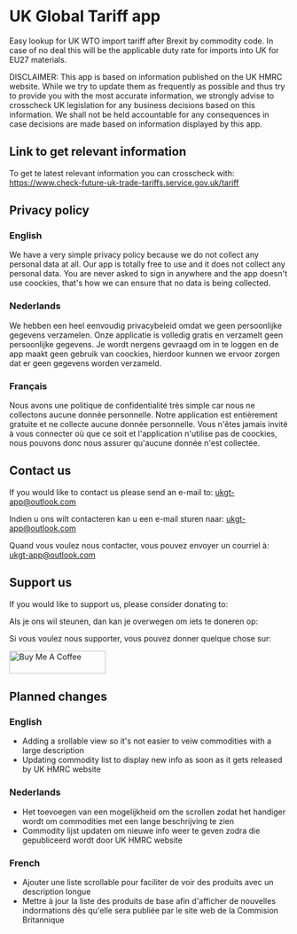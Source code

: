 # UK Global Tariff app

Easy lookup for UK WTO import tariff after Brexit by commodity code. In case of no deal this will be the applicable duty rate for imports into UK for EU27    materials.


DISCLAIMER:
This app is based on information published on the UK HMRC website. While we try to update them as frequently as possible and thus try to provide you with the most accurate information, we strongly advise to crosscheck UK legislation for any business decisions based on this information. We shall not be held accountable for any consequences in case decisions are made based on information displayed by this app. 

## Link to get relevant information

To get te latest relevant information you can crosscheck with: https://www.check-future-uk-trade-tariffs.service.gov.uk/tariff

## Privacy policy

### English

We have a very simple privacy policy because we do not collect any personal data at all. Our app is totally free to use and it does not collect any personal data. You are never asked to sign in anywhere and the app doesn't use coockies, that's how we can ensure that no data is being collected.

### Nederlands

We hebben een heel eenvoudig privacybeleid omdat we geen persoonlijke gegevens verzamelen. Onze applicatie is volledig gratis en verzamelt geen persoonlijke gegevens. Je wordt nergens gevraagd om in te loggen en de app maakt geen gebruik van coockies, hierdoor kunnen we ervoor zorgen dat er geen gegevens worden verzameld.

### Français

Nous avons une politique de confidentialité très simple car nous ne collectons aucune donnée personnelle. Notre application est entièrement gratuite et ne collecte aucune donnée personnelle. Vous n'êtes jamais invité à vous connecter où que ce soit et l'application n'utilise pas de coockies, nous pouvons donc nous assurer qu'aucune donnée n'est collectée.

## Contact us

If you would like to contact us please send an e-mail to: ukgt-app@outlook.com

Indien u ons wilt contacteren kan u een e-mail sturen naar: ukgt-app@outlook.com

Quand vous voulez nous contacter, vous pouvez envoyer un courriel à: ukgt-app@outlook.com


## Support us

If you would like to support us, please consider donating to: 

Als je ons wil steunen, dan kan je overwegen om iets te doneren op: 

Si vous voulez nous supporter, vous pouvez donner quelque chose sur:

<a href="https://www.buymeacoffee.com/matsodb" target="_blank"><img src="https://cdn.buymeacoffee.com/buttons/default-green.png" alt="Buy Me A Coffee" height="41" width="174"></a>


## Planned changes

### English

* Adding a srollable view so it's not easier to veiw commodities with a large description
* Updating commodity list to display new info as soon as it gets released by UK HMRC website

### Nederlands

* Het toevoegen van een mogelijkheid om the scrollen zodat het handiger wordt om commodities met een lange beschrijving te zien
* Commodity lijst updaten om nieuwe info weer te geven zodra die gepubliceerd wordt door UK HMRC website

### French

* Ajouter une liste scrollable pour faciliter de voir des produits avec un description longue
* Mettre à jour la liste des produits de base afin d'afficher de nouvelles indormations dès qu'elle sera publiée par le site web de la Commision Britannique
